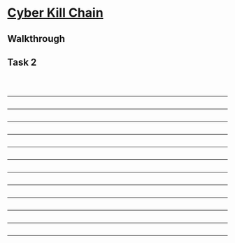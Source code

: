 # [Cyber Kill Chain](https://tryhackme.com/room/pyramidofpainax)

## Walkthrough


## Task 2


</br>
</br>

****
```shell

```
****
```shell

```
****
```shell

```
****
```shell

```
****
```shell

```
****
```shell

```
****
```shell

```
****
```shell

```
****
```shell

```
****
```shell

```
****
```shell

```
****
```shell

```
